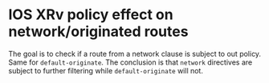 # IOS XRv policy effect on network/originated routes

The goal is to check if a route from a network clause is subject to
out policy. Same for `default-originate`. The conclusion is that
`network` directives are subject to further filtering while
`default-originate` will not.
